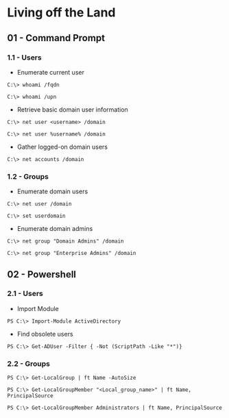 # Living off the Land

## 01 - Command Prompt

### 1.1 - Users

- Enumerate current user

```
C:\> whoami /fqdn

C:\> whoami /upn
```

- Retrieve basic domain user information

```
C:\> net user <username> /domain

C:\> net user %username% /domain
```

- Gather logged-on domain users

`C:\> net accounts /domain`

### 1.2 - Groups

- Enumerate domain users

`C:\> net user /domain`

`C:\> set userdomain`

- Enumerate domain admins

```
C:\> net group "Domain Admins" /domain

C:\> net group "Enterprise Admins" /domain
```

## 02 - Powershell

### 2.1 - Users

- Import Module

`PS C:\> Import-Module ActiveDirectory`

- Find obsolete users

`PS C:\> Get-ADUser -Filter { -Not (ScriptPath -Like "*")}`

### 2.2 - Groups

`PS C:\> Get-LocalGroup | ft Name -AutoSize`

```
PS C:\> Get-LocalGroupMember "<Local_group_name>" | ft Name, PrincipalSource

PS C:\> Get-LocalGroupMember Administrators | ft Name, PrincipalSource
```